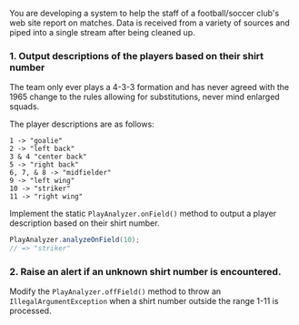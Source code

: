 You are developing a system to help the staff of a football/soccer club's web site report on matches. Data is received from a variety of sources and piped into a single stream after being cleaned up.

### 1. Output descriptions of the players based on their shirt number

The team only ever plays a 4-3-3 formation and has never agreed with the 1965 change to the rules allowing for substitutions, never mind enlarged squads.

The player descriptions are as follows:

```
1 -> "goalie"
2 -> "left back"
3 & 4 "center back"
5 -> "right back"
6, 7, & 8 -> "midfielder"
9 -> "left wing"
10 -> "striker"
11 -> "right wing"
```

Implement the static `PlayAnalyzer.onField()` method to output a player description based on their shirt number.

```java
PlayAnalyzer.analyzeOnField(10);
// => "striker"
```

### 2. Raise an alert if an unknown shirt number is encountered.

Modify the `PlayAnalyzer.offField()` method to throw an `IllegalArgumentException` when a shirt number outside the range 1-11 is processed.
